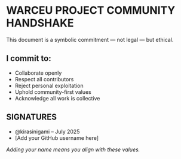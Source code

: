 # WARCEU PROJECT COMMUNITY HANDSHAKE

This document is a symbolic commitment — not legal — but ethical.

## I commit to:

- Collaborate openly
- Respect all contributors
- Reject personal exploitation
- Uphold community-first values
- Acknowledge all work is collective

## SIGNATURES

- @kirasinigami – July 2025
- [Add your GitHub username here]

*Adding your name means you align with these values.*
